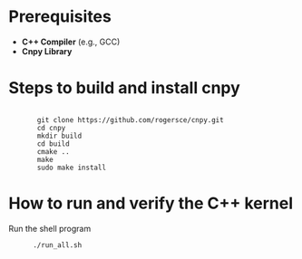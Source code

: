 # Prerequisites
- **C++ Compiler** (e.g., GCC)
- **Cnpy Library**
  
# Steps to build and install cnpy

 ```

        git clone https://github.com/rogersce/cnpy.git 
        cd cnpy
        mkdir build
        cd build
        cmake ..
        make
        sudo make install

 ```

# How to run and verify the C++ kernel 

Run the shell program

  ```
        ./run_all.sh
  ```

